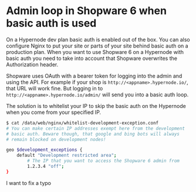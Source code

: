 Admin loop in Shopware 6 when basic auth is used
================================================

On a Hypernode dev plan basic auth is enabled out of the box. You can also configure Nginx to put your site or parts of your site behind basic auth on a production plan. When you want to use Shopware 6 on a Hypernode with basic auth you need to take into account that Shopware overwrites the Authorization header.

Shopware uses OAuth with a bearer token for logging into the admin and using the API. For example if your shop is `http://<appname>.hypernode.io/`, that URL will work fine. But logging in to `http://<appname>.hypernode.io/admin/` will send you into a basic auth loop.

The solution is to whitelist your IP to skip the basic auth on the Hypernode when you come from your specified IP.

```bash
$ cat /data/web/nginx/whitelist-development-exception.conf 
# You can make certain IP addresses exempt here from the development
# basic auth. Beware though, that google and bing bots will always
# remain blocked on development nodes!

geo $development_exceptions {
	default "Development restricted area";
        # The IP that you want to access the Shopware 6 admin from
        1.2.3.4 "off"; 
}
```

I want to fix a typo